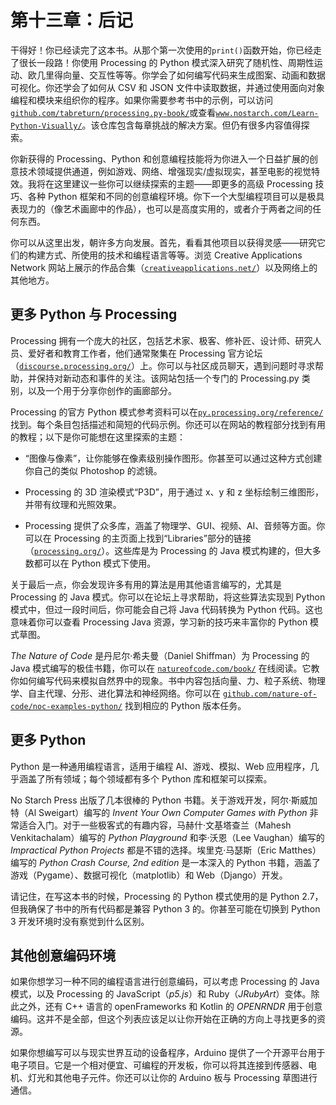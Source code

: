 # 第十三章：后记

干得好！你已经读完了这本书。从那个第一次使用的`print()`函数开始，你已经走了很长一段路！你使用 Processing 的 Python 模式深入研究了随机性、周期性运动、欧几里得向量、交互性等等。你学会了如何编写代码来生成图案、动画和数据可视化。你还学会了如何从 CSV 和 JSON 文件中读取数据，并通过使用面向对象编程和模块来组织你的程序。如果你需要参考书中的示例，可以访问[`github.com/tabreturn/processing.py-book/`](https://github.com/tabreturn/processing.py-book/)或查看[`www.nostarch.com/Learn-Python-Visually/`](https://www.nostarch.com/Learn-Python-Visually/)。该仓库包含每章挑战的解决方案。但仍有很多内容值得探索。

你新获得的 Processing、Python 和创意编程技能将为你进入一个日益扩展的创意技术领域提供通道，例如游戏、网络、增强现实/虚拟现实，甚至电影的视觉特效。我将在这里建议一些你可以继续探索的主题——即更多的高级 Processing 技巧、各种 Python 框架和不同的创意编程环境。你下一个大型编程项目可以是极具表现力的（像艺术画廊中的作品），也可以是高度实用的，或者介于两者之间的任何东西。

你可以从这里出发，朝许多方向发展。首先，看看其他项目以获得灵感——研究它们的构建方式、所使用的技术和编程语言等等。浏览 Creative Applications Network 网站上展示的作品合集（[`creativeapplications.net/`](https://creativeapplications.net/)）以及网络上的其他地方。

## 更多 Python 与 Processing

Processing 拥有一个庞大的社区，包括艺术家、极客、修补匠、设计师、研究人员、爱好者和教育工作者，他们通常聚集在 Processing 官方论坛（[`discourse.processing.org/`](https://discourse.processing.org/)）上。你可以与社区成员聊天，遇到问题时寻求帮助，并保持对新动态和事件的关注。该网站包括一个专门的 Processing.py 类别，以及一个用于分享你创作的画廊部分。

Processing 的官方 Python 模式参考资料可以在[`py.processing.org/reference/`](https://py.processing.org/reference/)找到。每个条目包括描述和简短的代码示例。你还可以在网站的教程部分找到有用的教程；以下是你可能想在这里探索的主题：

+   “图像与像素”，让你能够在像素级别操作图形。你甚至可以通过这种方式创建你自己的类似 Photoshop 的滤镜。

+   Processing 的 3D 渲染模式“P3D”，用于通过 x、y 和 z 坐标绘制三维图形，并带有纹理和光照效果。

+   Processing 提供了众多库，涵盖了物理学、GUI、视频、AI、音频等方面。你可以在 Processing 的主页面上找到“Libraries”部分的链接（[`processing.org/`](https://processing.org/)）。这些库是为 Processing 的 Java 模式构建的，但大多数都可以在 Python 模式下使用。

关于最后一点，你会发现许多有用的算法是用其他语言编写的，尤其是 Processing 的 Java 模式。你可以在论坛上寻求帮助，将这些算法实现到 Python 模式中，但过一段时间后，你可能会自己将 Java 代码转换为 Python 代码。这也意味着你可以查看 Processing Java 资源，学习新的技巧来丰富你的 Python 模式草图。

*The Nature of Code* 是丹尼尔·希夫曼（Daniel Shiffman）为 Processing 的 Java 模式编写的极佳书籍，你可以在 [`natureofcode.com/book/`](https://natureofcode.com/book/) 在线阅读。它教你如何编写代码来模拟自然界中的现象。书中内容包括向量、力、粒子系统、物理学、自主代理、分形、进化算法和神经网络。你可以在 [`github.com/nature-of-code/noc-examples-python/`](https://github.com/nature-of-code/noc-examples-python/) 找到相应的 Python 版本任务。

## 更多 Python

Python 是一种通用编程语言，适用于编程 AI、游戏、模拟、Web 应用程序，几乎涵盖了所有领域；每个领域都有多个 Python 库和框架可以探索。

No Starch Press 出版了几本很棒的 Python 书籍。关于游戏开发，阿尔·斯威加特（Al Sweigart）编写的 *Invent Your Own Computer Games with Python* 非常适合入门。对于一些极客式的有趣内容，马赫什·文基塔查兰（Mahesh Venkitachalam）编写的 *Python Playground* 和李·沃恩（Lee Vaughan）编写的 *Impractical Python Projects* 都是不错的选择。埃里克·马瑟斯（Eric Matthes）编写的 *Python Crash Course, 2nd edition* 是一本深入的 Python 书籍，涵盖了游戏（Pygame）、数据可视化（matplotlib）和 Web（Django）开发。

请记住，在写这本书的时候，Processing 的 Python 模式使用的是 Python 2.7，但我确保了书中的所有代码都是兼容 Python 3 的。你甚至可能在切换到 Python 3 开发环境时没有察觉到什么区别。

## 其他创意编码环境

如果你想学习一种不同的编程语言进行创意编码，可以考虑 Processing 的 Java 模式，以及 Processing 的 JavaScript（*p5.js*）和 Ruby（*JRubyArt*）变体。除此之外，还有 C++ 语言的 openFrameworks 和 Kotlin 的 *OPENRNDR* 用于创意编码。这并不是全部，但这个列表应该足以让你开始在正确的方向上寻找更多的资源。

如果你想编写可以与现实世界互动的设备程序，Arduino 提供了一个开源平台用于电子项目。它是一个相对便宜、可编程的开发板，你可以将其连接到传感器、电机、灯光和其他电子元件。你还可以让你的 Arduino 板与 Processing 草图进行通信。
